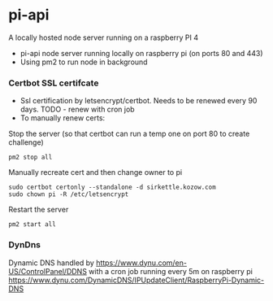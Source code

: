 # pi-api

A locally hosted node server running on a raspberry PI 4

- pi-api node server running locally on raspberry pi (on ports 80 and 443)
- Using pm2 to run node in background

### Certbot SSL certifcate

- Ssl certification by letsencrypt/certbot. Needs to be renewed every 90 days. TODO - renew with cron job
- To manually renew certs:

Stop the server (so that certbot can run a temp one on port 80 to create challenge)
```
pm2 stop all
```

Manually recreate cert and then change owner to pi
```
sudo certbot certonly --standalone -d sirkettle.kozow.com
sudo chown pi -R /etc/letsencrypt
```

Restart the server
```
pm2 start all
```

### DynDns

Dynamic DNS handled by https://www.dynu.com/en-US/ControlPanel/DDNS with a cron job running every 5m on raspberry pi
https://www.dynu.com/DynamicDNS/IPUpdateClient/RaspberryPi-Dynamic-DNS
